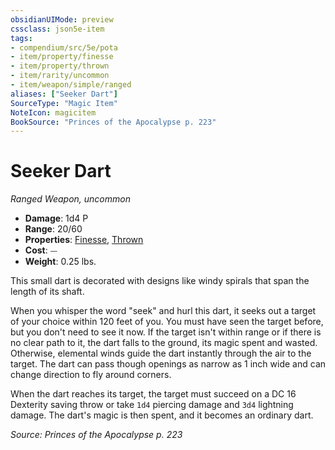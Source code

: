 ```yaml
---
obsidianUIMode: preview
cssclass: json5e-item
tags:
- compendium/src/5e/pota
- item/property/finesse
- item/property/thrown
- item/rarity/uncommon
- item/weapon/simple/ranged
aliases: ["Seeker Dart"]
SourceType: "Magic Item"
NoteIcon: magicitem
BookSource: "Princes of the Apocalypse p. 223"
---
```

# Seeker Dart
*Ranged Weapon, uncommon*  

- **Damage**: 1d4 P
- **Range**: 20/60
- **Properties**: [Finesse](/2-Mechanics/CLI/rules/item-properties.md#Finesse), [Thrown](/2-Mechanics/CLI/rules/item-properties.md#Thrown)
- **Cost**: ⏤
- **Weight**: 0.25 lbs.

This small dart is decorated with designs like windy spirals that span the length of its shaft.

When you whisper the word "seek" and hurl this dart, it seeks out a target of your choice within 120 feet of you. You must have seen the target before, but you don't need to see it now. If the target isn't within range or if there is no clear path to it, the dart falls to the ground, its magic spent and wasted. Otherwise, elemental winds guide the dart instantly through the air to the target. The dart can pass though openings as narrow as 1 inch wide and can change direction to fly around corners.

When the dart reaches its target, the target must succeed on a DC 16 Dexterity saving throw or take `1d4` piercing damage and `3d4` lightning damage. The dart's magic is then spent, and it becomes an ordinary dart.

*Source: Princes of the Apocalypse p. 223*